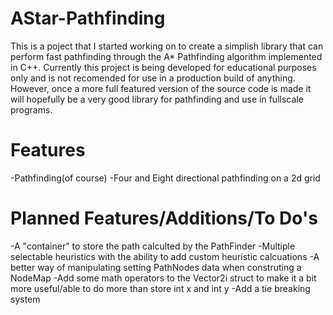 AStar-Pathfinding
=================
This is a poject that I started working on to create a simplish library that can perform fast pathfinding through the A* Pathfinding algorithm implemented in C++. Currently this project is being developed for educational purposes only and is not recomended for use in a production build of anything. However, once a more full featured version of the source code is made it will hopefully be a very good library for pathfinding and use in fullscale programs.

Features
========
-Pathfinding(of course)
-Four and Eight directional pathfinding on a 2d grid

Planned Features/Additions/To Do's
=====================================
-A "container" to store the path calculted by the PathFinder
-Multiple selectable heuristics with the ability to add custom heuristic calcuations
-A better way of manipulating setting PathNodes data when construting a NodeMap
-Add some math operators to the Vector2i struct to make it a bit more useful/able to do more than store int x and int y
-Add a tie breaking system
